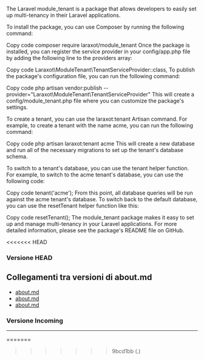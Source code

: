 
The Laravel module_tenant is a package that allows developers to easily set up multi-tenancy in their Laravel applications.

To install the package, you can use Composer by running the following command:

Copy code
composer require laraxot/module_tenant
Once the package is installed, you can register the service provider in your config/app.php file by adding the following line to the providers array:

Copy code
Laraxot\ModuleTenant\TenantServiceProvider::class,
To publish the package's configuration file, you can run the following command:

Copy code
php artisan vendor:publish --provider="Laraxot\ModuleTenant\TenantServiceProvider"
This will create a config/module_tenant.php file where you can customize the package's settings.

To create a tenant, you can use the laraxot:tenant Artisan command. For example, to create a tenant with the name acme, you can run the following command:

Copy code
php artisan laraxot:tenant acme
This will create a new database and run all of the necessary migrations to set up the tenant's database schema.

To switch to a tenant's database, you can use the tenant helper function. For example, to switch to the acme tenant's database, you can use the following code:

Copy code
tenant('acme');
From this point, all database queries will be run against the acme tenant's database. To switch back to the default database, you can use the resetTenant helper function like this:

Copy code
resetTenant();
The module_tenant package makes it easy to set up and manage multi-tenancy in your Laravel applications. For more detailed information, please see the package's README file on GitHub.

<<<<<<< HEAD
### Versione HEAD


## Collegamenti tra versioni di about.md
* [about.md](../../../Xot/docs/about.md)
* [about.md](../../../Tenant/docs/en/about.md)
* [about.md](../../../Tenant/docs/it/about.md)


### Versione Incoming


---

=======
>>>>>>> 9bcd1bb (.)
